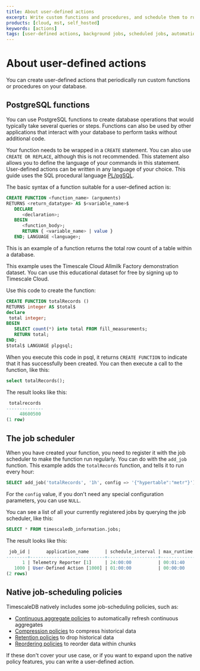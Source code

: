 ```yaml
---
title: About user-defined actions
excerpt: Write custom functions and procedures, and schedule them to run periodically
products: [cloud, mst, self_hosted]
keywords: [actions]
tags: [user-defined actions, background jobs, scheduled jobs, automation framework]
---
```


# About user-defined actions

You can create user-defined actions that periodically run custom functions or
procedures on your database.

## PostgreSQL functions

You can use PostgreSQL functions to create database operations that would
typically take several queries or steps. Functions can also be used by other
applications that interact with your database to perform tasks without
additional code.

Your function needs to be wrapped in a `CREATE` statement. You can also use
`CREATE OR REPLACE`, although this is not recommended. This statement also
allows you to define the language of your commands in this statement.
User-defined actions can be written in any language of your choice. This guide uses
the SQL procedural language [PL/pgSQL][plpgsql].

The basic syntax of a function suitable for a user-defined action is:

```sql
CREATE FUNCTION <function_name> (arguments)
RETURNS <return_datatype> AS $<variable_name>$
   DECLARE
      <declaration>;
   BEGIN
      <function_body>;
      RETURN { <variable_name> | value }
   END; LANGUAGE <language>;
```

This is an example of a function returns the total row count of a table
within a database.

<Highlight type="cloud"
header="Free demo dataset"
button="Try Timescale Cloud for free">
This example uses the Timescale Cloud Allmilk Factory demonstration dataset. You
can use this educational dataset for free by signing up to Timescale Cloud.
</Highlight>

Use this code to create the function:

```sql
CREATE FUNCTION totalRecords ()
RETURNS integer AS $total$
declare
 total integer;
BEGIN
   SELECT count(*) into total FROM fill_measurements;
   RETURN total;
END;
$total$ LANGUAGE plpgsql;
```

When you execute this code in psql, it returns `CREATE FUNCTION` to indicate
that it has successfully been created. You can then execute a call to the
function, like this:

```sql
select totalRecords();
```

The result looks like this:

```sql
 totalrecords
--------------
     48600500
(1 row)
```

## The job scheduler

When you have created your function, you need to register it with the job
scheduler to make the function run regularly. You can do with the `add_job` function.
This example adds the `totalRecords` function, and tells it to run every hour:

```sql
SELECT add_job('totalRecords', '1h', config => '{"hypertable":"metr"}');
```

For the `config` value, if you don't need any special configuration parameters,
you can use `NULL`.

You can see a list of all your currently registered jobs by querying the job
scheduler, like this:

```sql
SELECT * FROM timescaledb_information.jobs;
```

The result looks like this:

```sql
 job_id |      application_name      | schedule_interval | max_runtime | max_retries | retry_period |      proc_schema      |    proc_name     |   owner   | scheduled |         config         |          next_start           | hypertable_schema | hypertable_name
--------+----------------------------+-------------------+-------------+-------------+--------------+-----------------------+------------------+-----------+-----------+------------------------+-------------------------------+-------------------+-----------------
      1 | Telemetry Reporter [1]     | 24:00:00          | 00:01:40    |          -1 | 01:00:00     | _timescaledb_internal | policy_telemetry | postgres  | t         |                        | 2022-08-18 06:26:39.524065+00 |                   |
   1000 | User-Defined Action [1000] | 01:00:00          | 00:00:00    |          -1 | 00:05:00     | public                | totalrecords     | tsdbadmin | t         | {"hypertable": "metr"} | 2022-08-17 07:17:24.831698+00 |                   |
(2 rows)
```

## Native job-scheduling policies

TimescaleDB natively includes some job-scheduling policies, such as:

*   [Continuous aggregate policies][caggs] to automatically refresh continuous
    aggregates
*   [Compression policies][compressing] to compress historical data
*   [Retention policies][retention] to drop historical data
*   [Reordering policies][reordering] to reorder data within chunks

If these don't cover your use case, or if you want to expand upon the native
policy features, you can write a user-defined action.

[caggs]: /use-timescale/:currentVersion:/continuous-aggregates/refresh-policies/
[compressing]: /use-timescale/:currentVersion:/compression/
[reordering]: /api/:currentVersion:/hypertable/add_reorder_policy/
[retention]: /use-timescale/:currentVersion:/data-retention/create-a-retention-policy/
[plpgsql]: https://www.postgresql.org/docs/current/plpgsql-overview.html
